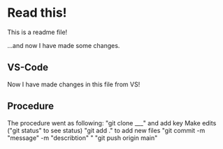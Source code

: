 # Read this!

This is a readme file! 

...and now I have made some changes.

## VS-Code

Now I have made changes in this file from VS! 

## Procedure

The procedure went as following: 
"git clone ___" and add key
Make edits
("git status" to see status)
"git add ." to add new files 
"git commit -m "message" -m "describtion" "
"git push origin main"